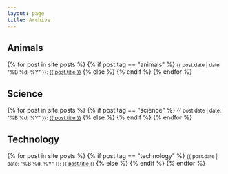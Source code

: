 ```yaml
---
layout: page
title: Archive
---
```


## Animals
{% for post in site.posts %}
  {% if post.tag == "animals" %}
  <small>{{ post.date | date: "%B %d, %Y" }}: <a href="{{ post.url }}">{{ post.title }}</a></small>
  {% else %}
  {% endif %}
{% endfor %}

## Science
{% for post in site.posts %}
  {% if post.tag == "science" %}
  <small>{{ post.date | date: "%B %d, %Y" }}: <a href="{{ post.url }}">{{ post.title }}</a></small>
  {% else %}
  {% endif %}
{% endfor %}

## Technology
{% for post in site.posts %}
  {% if post.tag == "technology" %}
  <small>{{ post.date | date: "%B %d, %Y" }}: <a href="{{ post.url }}">{{ post.title }}</a></small>
  {% else %}
  {% endif %}
{% endfor %}




